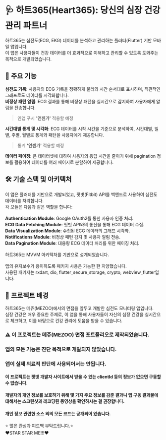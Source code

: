 # 🩺 하트365(Heart365): 당신의 심장 건강 관리 파트너<br>
하트365는 심전도(ECG, EKG) 데이터를 분석하고 관리하는 플러터(Flutter) 기반 모바일 앱입니다.<br>
이 앱은 사용자들이 건강 데이터를 더 효과적으로 이해하고 관리할 수 있도록 도와주는 목적으로 개발되었습니다.<br>
## 🌟 주요 기능
**심전도 기록**: 사용자의 ECG 기록을 정확하게 불러와 시간 순서대로 표시하며, 직관적인 그래프로도 데이터를 시각화합니다.<br>
**비정상 패턴 알림**: ECG 결과를 통해 비정상 패턴을 실시간으로 감지하여 사용자에게 알림을 전송합니다.<br>

> 인앱 푸시 **'언젠가'** 적용할 예정<br>

**시간대별 통계 및 시각화**: ECG 데이터를 시작 시간을 기준으로 분석하여, 시간대별, 일별, 주별, 월별로 통계와 패턴을 사용자에게 제공합니다.<br>

> 통계 **'언젠가'** 적용할 예정<br>

**데이터 페이징**: 큰 데이터셋에 대하여 사용자의 응답 시간을 줄이기 위해 pagination 정보를 활용하여 데이터를 여러 페이지로 분할하여 제공합니다.<br>
## 🛠 기술 스택 및 아키텍처
이 앱은 플러터를 기반으로 개발되었고, 핏빗(Fitbit) API를 백엔드로 사용하여 심전도 데이터를 처리합니다.<br>
각 모듈은 다음과 같은 역할을 합니다:<br>
<br>
**Authentication Module**: Google OAuth2를 통한 사용자 인증 처리.<br>
**ECG Data Fetching Module**: 핏빗 API와의 통신을 통해 ECG 데이터 수집.<br>
**Data Visualization Module**: 수집된 ECG 데이터의 그래프 시각화.<br>
**Notifications Module**: 비정상 패턴 감지 및 사용자 알림 전송.<br>
**Data Pagination Module**: 대용량 ECG 데이터 처리를 위한 페이징 처리.<br>
<br>
하트365는 MVVM 아키텍처를 기반으로 설계되었습니다.<br>
<br>
앱의 유지보수가 용이하도록 패키지 사용은 가능한 한 지양했습니다.<br>
사용된 패키지는 rxdart, dio, flutter_secure_storage, crypto, webview_flutter입니다.<br>
## 💼 프로젝트 배경
하트365는 메쥬(MEZOO)에서의 면접을 앞두고 개발한 심전도 모니터링 앱입니다.<br> 
심장 건강은 매우 중요한 주제로, 이 앱을 통해 사용자들이 자신의 심장 건강을 실시간으로 체크하고, 이를 바탕으로 건강 관리에 도움을 받을 수 있습니다.<br>
### ⚠️ 이 프로젝트는 메쥬(MEZOO) 면접 포트폴리오로 제작되었습니다.
### 앱의 모든 기능은 진단 목적으로 개발되지 않았습니다.
### 앱이 실제 의료적 판단에 사용되어서는 안됩니다.
#### 이 프로젝트는 핏빗 개발자 사이트에서 받을 수 있는 clientId 등의 정보가 없으면 구동할 수 없습니다.
#### 개발자의 개인 정보를 보호하기 위해 몇 가지 주요 정보를 감춘 결과니 앱 구동 결과물에 대해서는 스크린샷과 레코딩된 동영상을 확인하시는 걸 권장합니다.
#### 개인 정보 관련한 소스 외의 모든 코드는 공개되어 있습니다.
⭐️ 많은 관심과 피드백 부탁드립니다.⭐️<br>
❤️STAR STAR ME!!!❤️<br>
